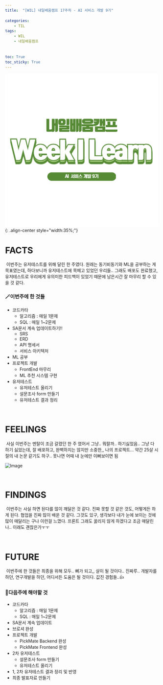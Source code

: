 ```yaml
---
title:  "[WIL] 내일배움캠프 17주차 - AI 서비스 개발 9기" 

categories: 
    - TIL
tags: 
    - WIL
    - 내일배움캠프


toc: True
toc_sticky: True
---
```


![TIL](/assets/images/WIL.png){: .align-center style="width:35%;"}

# FACTS
&nbsp;이번주는 유저테스트를 위해 달린 한 주였다. 원래는 동기비동기와 ML을 공부하는 게 목표였는데, 하다보니까 유저테스트에 목메고 있었던 우리들.. 그래도 배포도 완료했고, 유저테스트로 우리에게 유의미한 피드백이 있었기 때문에 남은시간 잘 마무리 할 수 있을 것 같다.

<h3>🪄이번주에 한 것들</h3>

- 코드카타
  - 알고리즘 : 매일 1문제
  - SQL : 매일 1~2문제
- SA문서 계속 업데이트하기!!
  - SRS
  - ERD
  - API 명세서
  - 서비스 아키텍처
- ML 공부
- 프로젝트 개발
  - FrontEnd 마무리
  - ML 추천 시스템 구현
- 유저테스트
  - 유저테스트 올리기
  - 설문조사 form 만들기
  - 유저테스트 결과 정리


<br>

# FEELINGS

&nbsp;사실 이번주는 멘탈이 조금 갈렸던 한 주 였어서 그냥.. 뭐랄까.. 하기싫었음.. 그냥 다 하기 싫었는데, 잘 배포하고, 완벽하지는 않지만 소중한,, 나의 프로젝트... 약간 25살 시절의 내 논문 같기도 하구.. 못나면 어때 내 눈에만 이뻐보이면 됨


![Image](https://github.com/user-attachments/assets/85cd3efb-8167-454e-8ce7-02ed96f23b89)

<br>

# FINDINGS

&nbsp;이번주는 사실 하면 된다를 많이 깨달은 것 같다. 진짜 못할 것 같은 것도, 어떻게든 하게 된다. 협업을 진짜 많이 배운 것 같다. 그것도 있구, 생각보다 내가 눈에 보이는 것에 많이 매달리는 구나 이런걸 느꼈다. 프론트 그래도 꿇리지 않게 하겠다고 조금 매달린 나.. 이래도 괜찮은가ㅜㅜ

<br>

# FUTURE

&nbsp;이번주에 한 것들은 최종을 위해 모두.. 뼈가 되고,, 살이 될 것이다.. 진짜루.. 개발자를 하던, 연구개발을 하던, 어디서든 도움은 될 것이다. 값진 경험들..👍

<h3>📝다음주에 해야할 것</h3>
  
- 코드카타
  - 알고리즘 : 매일 1문제
  - SQL : 매일 1~2문제
- SA문서 계속 업데이트
- 브로셔 완성
- 프로젝트 개발
  - PickMate Backend 완성
  - PickMate Frontend 완성
- 2차 유저테스트
  - 설문조사 form 만들기
  - 유저테스트 올리기
- 1, 2차 유저테스트 결과 정리 및 반영
- 최종 발표자료 만들기